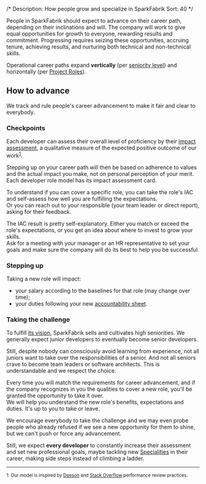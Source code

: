/*
Description: How people grow and specialize in SparkFabrik
Sort: 40
*/

People in SparkFabrik should expect to advance on their career path, depending on their inclinations and will. The company will work to give equal opportunities for growth to everyone, rewarding results and commitment.
Progressing requires seizing these opportunities, accruing tenure, achieving results, and nurturing both technical and non-technical skills.

Operational career paths expand **vertically** (per [seniority level](/organization/operations#seniority-levels)) and horizontally (per [Project Roles](/organization/operations#project-roles)).

## How to advance

We track and rule people's career advancement to make it fair and clear to everybody.

### Checkpoints

Each developer can assess their overall level of proficiency by their [impact assessment](/working-at-sparkfabrik/impact-assessment), a qualitative measure of the expected positive outcome of our work<sup><a href="#fn1">1</a></sup>.

Stepping up on your career path will then be based on adherence to values and the actual impact you make, not on personal perception of your merit.  
Each developer role model has its impact assessment card.

To understand if you can cover a specific role, you can take the role's IAC and self-assess how well you are fulfilling the expectations.  
Or you can reach out to your responsible (your team leader or direct report), asking for their feedback.

The IAC result is pretty self-explanatory. Either you match or exceed the role's expectations, or you get an idea about where to invest to grow your skills.  
Ask for a meeting with your manager or an HR representative to set your goals and make sure the company will do its best to help you be successful.

### Stepping up

Taking a new role will impact:

* your salary according to the baselines for that role (may change over time);
* your duties following your new [accountability sheet](/organization/accountabilities#seniority-related-accountabilities).

### Taking the challenge

To fulfill [its vision](https://www.sparkfabrik.com/en/the-manifesto/), SparkFabrik sells and cultivates high seniorities. We generally expect junior developers to eventually become senior developers.

Still, despite nobody can consciously avoid learning from experience, not all juniors want to take over the responsibilities of a senior. And not all seniors crave to become team leaders or software architects. This is understandable and we respect the choice.  

Every time you will match the requirements for career advancement, and if the company recognizes in you the qualities to cover a new role, you'll be granted the opportunity to take it over.  
We will help you understand the new role's benefits, expectations and duties. It's up to you to take or leave.

We encourage everybody to take the challenge and we may even probe people who already refused if we see a new opportunity for them to shine, but we can't push or force any advancement.

Still, we expect **every developer** to constantly increase their assessment and set new professional goals, maybe tackling new [Specialities](/organization/operations#specialities) in their career, making side steps instead of climbing a ladder.

---

<small><a name="fn1">1</a>: Our model is inspired by [Deeson](https://www.deeson.co.uk) and [Stack Overflow](https://stackoverflow.com/) performance review practices.</small>
